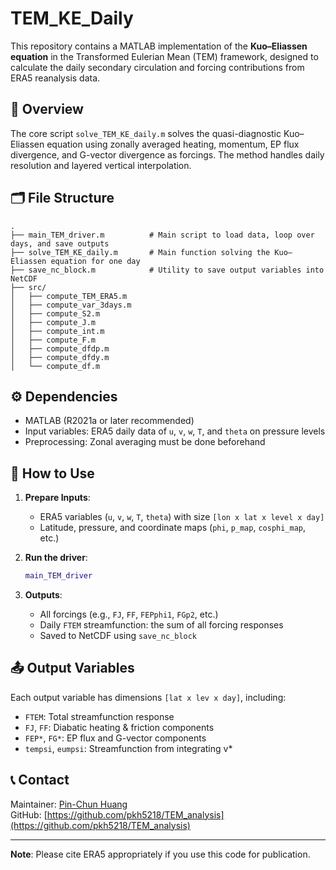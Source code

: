 # TEM_KE_Daily

This repository contains a MATLAB implementation of the **Kuo–Eliassen equation** in the Transformed Eulerian Mean (TEM) framework, designed to calculate the daily secondary circulation and forcing contributions from ERA5 reanalysis data.

## 📌 Overview

The core script `solve_TEM_KE_daily.m` solves the quasi-diagnostic Kuo–Eliassen equation using zonally averaged heating, momentum, EP flux divergence, and G-vector divergence as forcings. The method handles daily resolution and layered vertical interpolation.

## 🗂 File Structure

```
.
├── main_TEM_driver.m          # Main script to load data, loop over days, and save outputs
├── solve_TEM_KE_daily.m       # Main function solving the Kuo–Eliassen equation for one day
├── save_nc_block.m            # Utility to save output variables into NetCDF
├── src/
│   ├── compute_TEM_ERA5.m
│   ├── compute_var_3days.m
│   ├── compute_S2.m
│   ├── compute_J.m
│   ├── compute_int.m
│   ├── compute_F.m
│   ├── compute_dfdp.m
│   ├── compute_dfdy.m
│   └── compute_df.m
```

## ⚙️ Dependencies

- MATLAB (R2021a or later recommended)
- Input variables: ERA5 daily data of `u`, `v`, `w`, `T`, and `theta` on pressure levels
- Preprocessing: Zonal averaging must be done beforehand

## 🚀 How to Use

1. **Prepare Inputs**:
    - ERA5 variables (`u`, `v`, `w`, `T`, `theta`) with size `[lon x lat x level x day]`
    - Latitude, pressure, and coordinate maps (`phi`, `p_map`, `cosphi_map`, etc.)

2. **Run the driver**:
    ```matlab
    main_TEM_driver
    ```

3. **Outputs**:
    - All forcings (e.g., `FJ`, `FF`, `FEPphi1`, `FGp2`, etc.)
    - Daily `FTEM` streamfunction: the sum of all forcing responses
    - Saved to NetCDF using `save_nc_block`

## 📤 Output Variables

Each output variable has dimensions `[lat x lev x day]`, including:

- `FTEM`: Total streamfunction response
- `FJ`, `FF`: Diabatic heating & friction components
- `FEP*`, `FG*`: EP flux and G-vector components
- `tempsi`, `eumpsi`: Streamfunction from integrating v*

## 📞 Contact

Maintainer: [Pin-Chun Huang](mailto:pkh5218@psu.edu)  
GitHub: [https://github.com/pkh5218/TEM_analysis](https://github.com/pkh5218/TEM_analysis)

---

**Note**: Please cite ERA5 appropriately if you use this code for publication.
